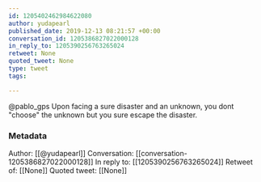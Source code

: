 ```yaml
---
id: 1205402462984622080
author: yudapearl
published_date: 2019-12-13 08:21:57 +00:00
conversation_id: 1205386827022000128
in_reply_to: 1205390256763265024
retweet: None
quoted_tweet: None
type: tweet
tags:

---
```


@pablo_gps Upon facing a sure disaster and an unknown, you dont "choose" the unknown but you sure escape the disaster.

### Metadata

Author: [[@yudapearl]]
Conversation: [[conversation-1205386827022000128]]
In reply to: [[1205390256763265024]]
Retweet of: [[None]]
Quoted tweet: [[None]]

